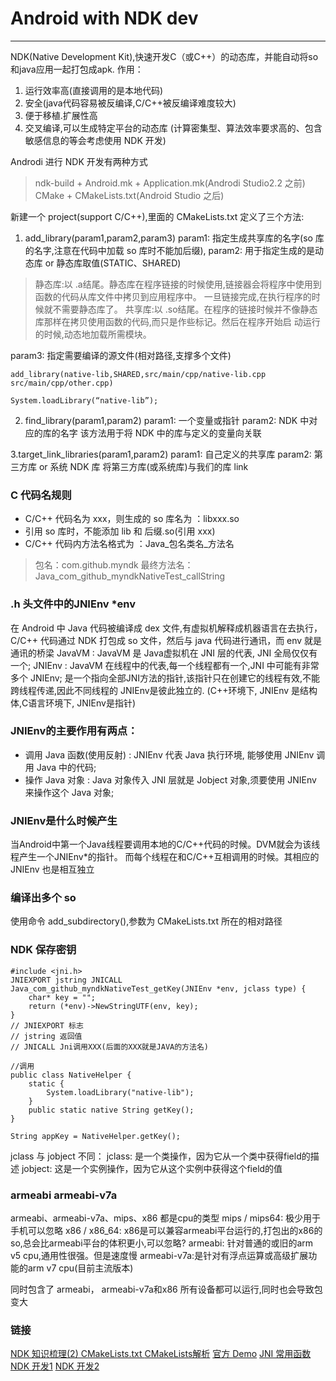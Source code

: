 # Android with NDK dev
------

NDK(Native Development Kit),快速开发C（或C++）的动态库，并能自动将so和java应用一起打包成apk.
作用：
1. 运行效率高(直接调用的是本地代码)
2. 安全(java代码容易被反编译,C/C++被反编译难度较大)
3. 便于移植.扩展性高
4. 交叉编译,可以生成特定平台的动态库
(计算密集型、算法效率要求高的、包含敏感信息的等会考虑使用 NDK 开发)

Androdi 进行 NDK 开发有两种方式

> ndk-build + Android.mk + Application.mk(Androdi Studio2.2 之前)
> CMake + CMakeLists.txt(Android Studio 之后)

新建一个 project(support C/C++),里面的 CMakeLists.txt 定义了三个方法:
1. add_library(param1,param2,param3)
param1: 指定生成共享库的名字(so 库的名字,注意在代码中加载 so 库时不能加后缀),
param2: 用于指定生成的是动态库 or 静态库取值(STATIC、SHARED)

> 静态库:以 .a结尾。静态库在程序链接的时候使用,链接器会将程序中使用到函数的代码从库文件中拷贝到应用程序中。
> 一旦链接完成,在执行程序的时候就不需要静态库了。 
> 共享库:以 .so结尾。在程序的链接时候并不像静态库那样在拷贝使用函数的代码,而只是作些标记。然后在程序开始启
> 动运行的时候,动态地加载所需模块。
 
param3: 指定需要编译的源文件(相对路径,支撑多个文件)

```
add_library(native-lib,SHARED,src/main/cpp/native-lib.cpp src/main/cpp/other.cpp)

System.loadLibrary(“native-lib”); 
```

2. find_library(param1,param2)
param1: 一个变量或指针
param2: NDK 中对应的库的名字
该方法用于将 NDK 中的库与定义的变量向关联

3.target_link_libraries(param1,param2)
param1: 自己定义的共享库
param2: 第三方库 or 系统 NDK 库
将第三方库(或系统库)与我们的库 link

### C 代码名规则

* C/C++ 代码名为 xxx，则生成的 so 库名为 ：libxxx.so
* 引用 so 库时，不能添加 lib 和 后缀.so(引用 xxx)
* C/C++ 代码内方法名格式为 ：Java_包名类名_方法名
> 包名：com.github.myndk
> 最终方法名：Java_com_github_myndkNativeTest_callString

### .h 头文件中的JNIEnv *env

在 Android 中 Java 代码被编译成 dex 文件,有虚拟机解释成机器语言在去执行，
C/C++ 代码通过 NDK 打包成 so 文件，然后与 java 代码进行通讯，而 env 就是通讯的桥梁
JavaVM : JavaVM 是 Java虚拟机在 JNI 层的代表, JNI 全局仅仅有一个;
JNIEnv : JavaVM 在线程中的代表,每一个线程都有一个,JNI 中可能有非常多个 JNIEnv;
是一个指向全部JNI方法的指针,该指针只在创建它的线程有效,不能跨线程传递,因此不同线程的
JNIEnv是彼此独立的.
(C++环境下, JNIEnv 是结构体,C语言环境下, JNIEnv是指针)

### JNIEnv的主要作用有两点：

* 调用 Java 函数(使用反射) : JNIEnv 代表 Java 执行环境, 能够使用 JNIEnv 调用 Java 中的代码;
* 操作 Java 对象 : Java 对象传入 JNI 层就是 Jobject 对象,须要使用 JNIEnv 来操作这个 Java 对象;

### JNIEnv是什么时候产生

当Android中第一个Java线程要调用本地的C/C++代码的时候。DVM就会为该线程产生一个JNIEnv*的指针。
而每个线程在和C/C++互相调用的时候。其相应的JNIEnv 也是相互独立

### 编译出多个 so

使用命令 add_subdirectory(),参数为 CMakeLists.txt 所在的相对路径

### NDK 保存密钥
```
#include <jni.h>
JNIEXPORT jstring JNICALL Java_com_github_myndkNativeTest_getKey(JNIEnv *env, jclass type) {
	char* key = "";
	return (*env)->NewStringUTF(env, key);
}
// JNIEXPORT 标志
// jstring 返回值
// JNICALL Jni调用XXX(后面的XXX就是JAVA的方法名)

//调用
public class NativeHelper {
	static {
		System.loadLibrary("native-lib");
	}
	public static native String getKey();
}

String appKey = NativeHelper.getKey();
```
jclass 与 jobject 不同：
jclass: 是一个类操作，因为它从一个类中获得field的描述
jobject: 这是一个实例操作，因为它从这个实例中获得这个field的值

### armeabi armeabi-v7a
armeabi、armeabi-v7a、mips、x86 都是cpu的类型
mips / mips64: 极少用于手机可以忽略
x86 / x86_64: x86是可以兼容armeabi平台运行的,打包出的x86的so,总会比armeabi平台的体积更小,可以忽略?
armeabi:  针对普通的或旧的arm v5 cpu,通用性很强。但是速度慢
armeabi-v7a:是针对有浮点运算或高级扩展功能的arm v7 cpu(目前主流版本)

同时包含了 armeabi， armeabi-v7a和x86 所有设备都可以运行,同时也会导致包变大

### 链接
[NDK 知识梳理(2) CMakeLists.txt ](https://www.aliyun.com/jiaocheng/15077.html?spm=5176.100033.2.6.uX6Ffh)
[CMakeLists解析](https://www.cnblogs.com/chenxibobo/p/7678389.html)
[官方 Demo](https://github.com/googlesamples/android-ndk/tree/master/hello-libs)
[JNI 常用函数](https://www.cnblogs.com/Free-Thinker/p/6168945.html)
[NDK 开发1](https://www.jianshu.com/p/6332418b12b1)
[NDK 开发2](https://www.jianshu.com/p/0261e6cceb3e)
